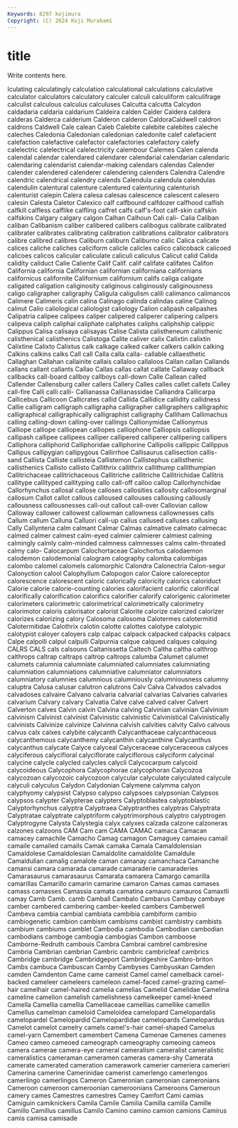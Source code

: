 ```yaml
---
Keywords: 8297 kojimura
Copyright: (C) 2024 Koji Murakami
---
```


# title

Write contents here.



lculating calculatingly calculation calculational calculations calculative
calculator calculators calculatory calculer calculi calculiform calculifrage calculist calculous calculus
calculuses Calcutta calcutta Calcydon caldadaria caldaria caldarium Caldeira calden Calder
Caldera caldera calderas Calderca calderium Calderon calderon CaldoraCaldwell caldron caldrons
Caldwell Cale calean Caleb Calebite calebite calebites caleche caleches Caledonia
Caledonian caledonian caledonite calef calefacient calefaction calefactive calefactor calefactories calefactory
calefy calelectric calelectrical calelectricity calembour Calemes Calen calenda calendal calendar
calendared calendarer calendarial calendarian calendaric calendaring calendarist calendar-making calendars calendas
Calender calender calendered calenderer calendering calenders Calendra Calendre calendric calendrical
calendry calends Calendula calendula calendulas calendulin calentural calenture calentured calenturing
calenturish calenturist calepin Calera calesa calesas calescence calescent calesero calesin
Calesta Caletor Calexico calf calfbound calfdozer calfhood calfish calfkill calfless
calflike calfling calfret calfs calf's-foot calf-skin calfskin calfskins Calgary calgary
calgon Calhan Calhoun Cali cali- Calia Caliban caliban Calibanism caliber
calibered calibers calibogus calibrate calibrated calibrater calibrates calibrating calibration calibrations
calibrator calibrators calibre calibred calibres Caliburn caliburn Caliburno calic Calica
calicate calices caliche caliches caliciform calicle calicles calico calicoback calicoed
calicoes calicos calicular caliculate caliculi caliculus Calicut calid Calida calidity
caliduct Calie Caliente Calif Calif. calif califate califates Califon California
california Californian californian californiana californians californicus californite Californium californium califs
caliga caligate caligated caligation caliginosity caliginous caliginously caliginousness caligo caligrapher
caligraphy Caligula caligulism calili calimanco calimancos Calimere Calimeris calin calina
Calinago calinda calindas caline Calinog calinut Calio caliological caliologist caliology
Calion calipash calipashes Calipatria calipee calipees caliper calipered caliperer calipering
calipers calipeva caliph caliphal caliphate caliphates caliphs caliphship calippic Calippus
Calisa calisaya calisayas Calise Calista calistheneum calisthenic calisthenical calisthenics Calistoga
Calite caliver calix Calixtin calixtin Calixtine Calixto Calixtus calk calkage
calked calker calkers calkin calking Calkins calkins calks Call call
Calla calla calla- callable callaesthetic Callaghan Callahan callainite callais callaloo
callaloos Callan callan Callands callans callant callants Callao Callas callas
callat callate Callaway callback callbacks call-board callboy callboys call-down Calle
Callean called Callender Callensburg caller callers Callery Calles calles callet
callets Calley call-fire Calli calli calli- Callianassa Callianassidae Calliandra Callicarpa
Callicebus Callicoon Callicrates callid Callida Callidice callidity callidness Callie calligram
calligraph calligrapha calligrapher calligraphers calligraphic calligraphical calligraphically calligraphist calligraphy Calliham
Callimachus calling calling-down calling-over callings Callionymidae Callionymus Calliope calliope calliopean
calliopes calliophone Calliopsis calliopsis callipash callipee callipees calliper callipered calliperer
callipering callipers Calliphora calliphorid Calliphoridae calliphorine Callipolis callippic Callippus Callipus
callipygian callipygous Callirrhoe Callisaurus callisection callis-sand Callista Calliste callisteia Callistemon
Callistephus callisthenic callisthenics Callisto callisto Callithrix callithrix callithump callithumpian Callitrichaceae
callitrichaceous Callitriche callitriche Callitrichidae Callitris callitype callityped callityping callo call-off
calloo callop Callorhynchidae Callorhynchus callosal callose calloses callosities callosity callosomarginal
callosum Callot callot callous calloused callouses callousing callously callousness callousnesses
call-out callout call-over Callovian callow Calloway callower callowest callowman callowness
callownesses calls Callum callum Calluna Calluori call-up callus callused calluses
callusing Cally Callynteria calm calmant Calmar Calmas calmative calmato calmecac
calmed calmer calmest calm-eyed calmier calmierer calmiest calming calmingly calmly
calm-minded calmness calmnesses calms calm-throated calmy calo- Calocarpum Calochortaceae Calochortus
calodaemon calodemon calodemonial calogram calography calomba calombigas calombo calomel calomels
calomorphic Calondra Calonectria Calon-segur Calonyction calool Calophyllum Calopogon calor Calore
caloreceptor calorescence calorescent caloric calorically caloricity calorics caloriduct Calorie calorie
calorie-counting calories calorifacient calorific calorifical calorifically calorification calorifics calorifier calorify
calorigenic calorimeter calorimeters calorimetric calorimetrical calorimetrically calorimetry calorimotor caloris calorisator
calorist Calorite calorize calorized calorizer calorizes calorizing calory Calosoma calosoma
Calotermes calotermitid Calotermitidae Calothrix calotin calotte calottes calotype calotypic calotypist
caloyer caloyers calp calpac calpack calpacked calpacks calpacs Calpe calpolli
calpul calpulli Calpurnia calque calqued calques calquing CALRS CALS cals
calsouns Caltanissetta Caltech Caltha caltha calthrop calthrops caltrap caltraps caltrop
caltrops calumba Calumet calumet calumets calumnia calumniate calumniated calumniates calumniating
calumniation calumniations calumniative calumniator calumniators calumniatory calumnies calumnious calumniously calumniousness
calumny caluptra Calusa calusar calutron calutrons Calv Calva Calvados calvados
calvadoses calvaire Calvano calvaria calvarial calvarias Calvaries calvaries calvarium Calvary
calvary Calvatia Calve calve calved calver Calvert Calverton calves Calvin
calvin Calvina calving Calvinian calvinian Calvinism calvinism Calvinist calvinist Calvinistic
calvinistic Calvinistical Calvinistically calvinists Calvinize calvinize Calvinna calvish calvities calvity
Calvo calvous calvus calx calxes calybite calycanth Calycanthaceae calycanthaceous calycanthemous
calycanthemy calycanthin calycanthine Calycanthus calycanthus calycate Calyce calyceal Calyceraceae calyceraceous
calyces calyciferous calycifloral calyciflorate calyciflorous calyciform calycinal calycine calycle calycled
calycles calycli Calycocarpum calycoid calycoideous Calycophora Calycophorae calycophoran Calycozoa calycozoan
calycozoic calycozoon calycular calyculate calyculated calycule calyculi calyculus Calydon Calydonian
Calymene calymma calyon calyphyomy calypsist Calypso calypso calypsoes calypsonian Calypsos
calypsos calypter Calypterae calypters Calyptoblastea calyptoblastic Calyptorhynchus calyptra Calyptraea Calyptranthes
calyptras Calyptrata Calyptratae calyptrate calyptriform calyptrimorphous calyptro calyptrogen Calyptrogyne Calysta
Calystegia calyx calyxes calzada calzone calzoneras calzones calzoons CAM Cam
cam CAMA CAMAC camaca Camacan camacey camachile Camacho Camag camagon
Camaguey camaieu camail camaile camailed camails Camak camaka Camala Camaldolensian
Camaldolese Camaldolesian Camaldolite camaldolite Camaldule Camaldulian camalig camalote caman camanay
camanchaca Camanche camansi camara camarada camarade camaraderie camaraderies Camarasaurus camarasaurus
Camarata camarera Camargo camarilla camarillas Camarillo camarin camarine camaron Camas
camas camases camass camasses Camassia camata camatina camauro camauros Camaxtli
camay Camb Camb. camb Camball Cambalo Cambarus Cambay cambaye camber
cambered cambering camber-keeled cambers Camberwell Cambeva cambia cambial cambiata cambibia
cambiform cambio cambiogenetic cambion cambism cambisms cambist cambistry cambists cambium
cambiums camblet Cambodia cambodia Cambodian cambodian cambodians camboge cambogia cambogias
Cambon camboose Camborne-Redruth cambouis Cambra Cambrai cambrel cambresine Cambria Cambrian
cambrian Cambric cambric cambricleaf cambrics Cambridge cambridge Cambridgeport Cambridgeshire Cambro-briton
Cambs cambuca Cambuscan Camby Cambyses Cambyuskan Camden camden Camdenton Came
came cameist Camel camel camelback camel-backed cameleer cameleers cameleon camel-faced
camel-grazing camel-hair camelhair camel-haired camelia camelias Camelid Camelidae Camelina cameline
camelion camelish camelishness camelkeeper camel-kneed Camella Camellia camellia Camelliaceae camellias
camellike camellin Camellus camelman cameloid Cameloidea camelopard Camelopardalis camelopardel Camelopardid
Camelopardidae camelopards Camelopardus Camelot camelot camelry camels camel's-hair camel-shaped Camelus
camel-yarn Camembert camembert Camena Camenae Camenes camenes Cameo cameo cameoed
cameograph cameography cameoing cameos camera camerae camera-eye cameral cameralism cameralist
cameralistic cameralistics cameraman cameramen cameras camera-shy Camerata camerate camerated cameration
camerawork camerier cameriera camerieri Camerina camerine Camerinidae camerist camerlengo camerlengos
camerlingo camerlingos Cameron Cameronian cameronian cameronians Cameroon cameroon cameroonian cameroonians
Cameroons Cameroun camery cames Camestres camestres Camey Camfort Cami camias
Camiguin camiknickers Camila Camile Camilia Camilla camilla Camille Camillo Camillus
camillus Camilo Camino camino camion camions Camirus camis camisa camisade

